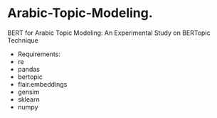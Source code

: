 # Arabic-Topic-Modeling.

BERT for Arabic Topic Modeling: An Experimental Study on BERTopic Technique

* Requirements: 
* re
* pandas
* bertopic
* flair.embeddings  
* gensim 
* sklearn 
* numpy

